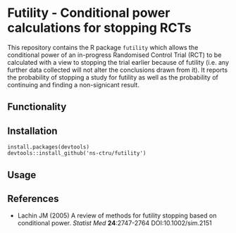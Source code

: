 # Futility - Conditional power calculations for stopping RCTs

This repository contains the R package `futility` which allows the conditional power of an in-progress Randomised Control Trial (RCT) to be calculated with a view to stopping the trial earlier because of futility (i.e. any further data collected will not alter the conclusions drawn from it).  It reports the probability of stopping a study for futility as well as the probability of continuing and finding a non-signicant result.

## Functionality

## Installation

    install.packages(devtools)
	devtools::install_github('ns-ctru/futility')

## Usage

## References

* Lachin JM (2005) A review of methods for futility stopping based on conditional power. *Statist Med* **24**:2747-2764 DOI:10.1002/sim.2151
